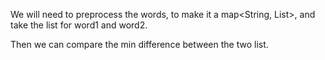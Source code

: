 
We will need to preprocess the words, to make it a map<String, List<Index>>, and take the list for word1 and word2.    

Then we can compare the min difference between the two list.   

